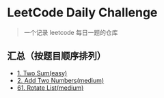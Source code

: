 # LeetCode Daily Challenge

> 一个记录 leetcode 每日一题的仓库

## 汇总（按题目顺序排列）

- [1. Two Sum(easy)](./easy/1.md)
- [2. Add Two Numbers(medium)](./medium/2.md)
- [61. Rotate List(medium)](./medium/61.md)

